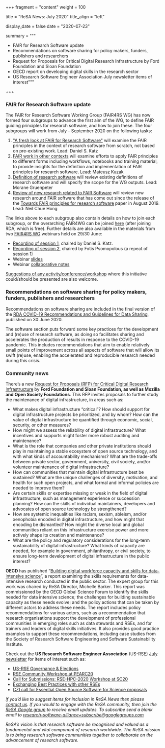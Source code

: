 +++
fragment = "content"
weight = 100

title = "ReSA News: July 2020"
title_align = "left"

display_date = false
date = "2020-07-23"

summary = """
* FAIR for Research Software update
* Recommendations on software sharing for policy makers, funders, publishers and researchers
* Request for Proposals for Critical Digital Research Infrastructure by Ford Foundation and Sloan Foundation
* OECD report on developing digital skills in the research sector
* US Research Software Engineer Association July newsletter items of interest"""

+++

### FAIR for Research Software update

The FAIR for Research Software Working Group (FAIR4RS WG) has now formed four subgroups to advance
the first aim of the WG, to define FAIR guiding principles for research software, and how to join
these. The four subgroups will work from July - September 2020 on the following tasks:

1. ["A fresh look at FAIR for Research Software"](https://docs.google.com/document/d/1TVgQtOBojRl4fvb1kJwXPJOhdohkAWOiu4IV62VJwYg/edit) will examine the FAIR principles in the context of research software from scratch, not based on pre-existing work. Lead: Daniel S. Katz
2. [FAIR work in other contexts](https://docs.google.com/document/d/19bPzMNv8UDXJftFadg_1BEucBhZKsZHoOxeT-3sudlM/edit) will examine efforts to apply FAIR principles to different forms including workflows, notebooks and training material, to provide insights for the definition and implementation of FAIR principles for research software. Lead: Mateusz Kuzak
3. [Definition of research software](https://docs.google.com/document/d/1PvYiYJxd7-vrmTusTvS8fYp47Wu6v-c_XMu-LjIBKio/edit) will review existing definitions of research software and will specify the scope for the WG outputs. Lead: Morane Gruenpeter
4. [Review of new research related to FAIR Software](https://docs.google.com/document/d/1lZHWh_WiiDtvoozELt9YgIp-mA2EzevD-D3soKwdKsA/edit) will review new research around FAIR software that has come out since the release of the [Towards FAIR principles for research software](https://eresearchnz.figshare.com/articles/Towards_FAIR_principles_for_research_software/11929617/1) paper in August 2019. Lead: Neil Chue Hong

The links above to each subgroup also contain details on how to join each subgroup, or the overarching FAIR4WG can be joined [here](https://www.rd-alliance.org/groups/fair-4-research-software-fair4rs-wg) (after joining RDA, which is free). Further details are also available in the materials from two [FAIR4RS WG](https://www.rd-alliance.org/groups/fair-4-research-software-fair4rs-wg) webinars held on 29/30 June:

* [Recording of session 1](https://drive.google.com/file/d/1ZtiReO-HwpQdJm6bL7cFGAKQsjCNJ2R6/view?usp=sharing), chaired by Daniel S. Katz.
* [Recording of session 2](https://drive.google.com/file/d/1eAoN_hl-w8XsKJ3g-O-h2DvM4py6WFvh/view?usp=sharing), chaired by Fotis Psomopolous (a repeat of session 1)
* Webinar [slides](https://tinyurl.com/fair4rs-wbslide-202006)
* Webinar [collaborative notes](https://tinyurl.com/fair4rs-wb-202006)

[Suggestions of any activity/conference/workshop](https://docs.google.com/document/d/1hXWrmoK8NP8hGn13pYSIuCm0jJiiVms0ZFAzFOmsKVg/edit) where this initiative could/should be presented are also welcome.

### Recommendations on software sharing for policy makers, funders, publishers and researchers

Recommendations on software sharing are included in the final version of the [RDA COVID-19 Recommendations and Guidelines for Data Sharing](https://www.rd-alliance.org/group/rda-covid19-rda-covid19-omics-rda-covid19-epidemiology-rda-covid19-clinical-rda-covid19-1), published on 30 June 2020.

The software section puts forward some key practices for the development and (re)use of research software, as doing so facilitates sharing and accelerates the production of results in response to the COVID-19 pandemic. This includes recommendations that aim to enable
relatively small points of improvement across all aspects of software that will allow its swift (re)use, enabling the accelerated and reproducible research needed during this crisis.

### Community news

There’s a new [Request for Proposals (RFP) for Critical Digital Research Infrastructure](https://www.fordfoundation.org/campaigns/critical-digital-infrastructure-research/) by **Ford Foundation and Sloan Foundation, as well as Mozilla and Open Society Foundations**. This RFP invites proposals to further study the maintenance of digital infrastructure, in areas such as:

* What makes digital infrastructure “critical”? How should support for digital infrastructure projects be prioritized, and by whom? How can the value of digital infrastructure be quantified through economic, social, security, or other measures?
* How might we assess the reliability of digital infrastructure? What incentives and supports might foster more robust auditing and maintenance?
* What is the role that companies and other private institutions should play in maintaining a stable ecosystem of open source technology, and with what kinds of accountability mechanisms? What are the trade-offs between private sector, government, university, civil society, and/or volunteer maintenance of digital infrastructure?
* How can communities that maintain digital infrastructure best be sustained? What are the unique challenges of diversity, motivation, and health for such open projects, and what formal and informal policies are needed to improve them?
* Are certain skills or expertise missing or weak in the field of digital infrastructure, such as management experience or succession planning? How can the skills of individual maintainers, developers and advocates of open source technology be strengthened?
* How are systemic inequalities like racism, sexism, ableism, and/or xenophobia encoded in digital infrastructure, and how might that encoding be dismantled? How might the diverse local and global communities reliant on this infrastructure exercise power and more actively shape its creation and maintenance?
* What are the policy and regulatory considerations for the long-term sustainability of digital infrastructure? What kinds of capacity are needed, for example in government, philanthropy, or civil society, to ensure long-term development of digital infrastructure in the public interest?

**OECD** has published “[Building digital workforce capacity and skills for data-intensive science](https://www.oecd-ilibrary.org/science-and-technology/building-digital-workforce-capacity-and-skills-for-data-intensive-science_e08aa3bb-en)”, a report examining the skills requirements for data-intensive research conducted in the public sector. The expert group for this work was chaired by ReSA Director, Michelle Barker. This report was commissioned by the OECD Global Science Forum to identify the skills needed for data intensive science; the challenges for building sustainable capacity as these needs evolve; and the policy actions that can be taken by different actors to address these needs. The report includes policy recommendations for various actors, such as a recommendation that research organisations support the development of professional communities in emerging roles such as data stewards and RSEs, and for trainers and leaders of digital skills initiatives. It also provides good practice examples to support these recommendations, including case studies from the Society of Research Software Engineering and Software Sustainability Institute.

Check out the **US Research Software Engineer Association** (US-RSE) [July newsletter](https://us-rse.org/2020-07-14-newsletter/) for items of interest such as:

* [US-RSE Governance & Elections](http://us-rse.org/2020-07-14-newsletter/#governance)
* [RSE Community Workshop at PEARC20](http://us-rse.org/2020-07-14-newsletter/#pearc20)
* [Call for Submissions: RSE-HPC-2020 Workshop at SC20](http://us-rse.org/2020-07-14-newsletter/#sc20)
* [Exchanging Best Practices with other RSEs](http://us-rse.org/2020-07-14-newsletter/#xpert)
* [CZI call for Essential Open Source Software for Science proposals](http://us-rse.org/2020-07-14-newsletter/#czi)

*If you’d like to suggest items for inclusion in ReSA News then please [contact us](/contact). If you would to engage with the ReSA community, then join the [ReSA Google group](https://groups.google.com/forum/#!forum/research-software-alliance) to receive email updates. To subscribe send a blank email to [research-software-alliance+subscribe@googlegroups.com](mailto:research-software-alliance+subscribe@googlegroups.com)*

*ReSA’s vision is that research software be recognised and valued as a fundamental and vital component of research worldwide. The ReSA mission is to bring research software communities together to collaborate on the advancement of research software.*
